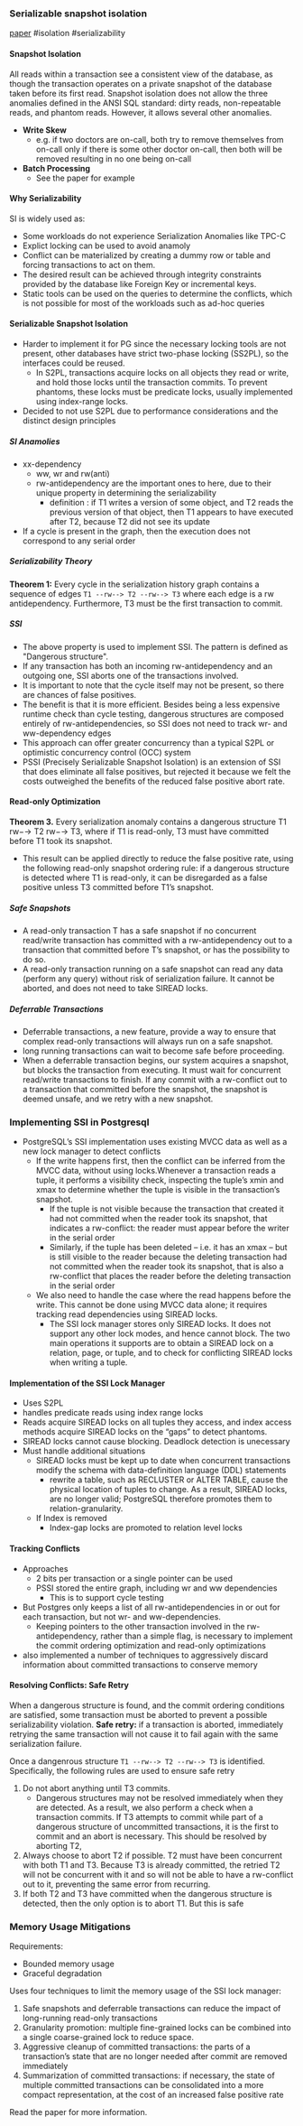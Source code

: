 
### Serializable snapshot isolation 
[paper](https://arxiv.org/pdf/1208.4179.pdf)
#isolation #serializability

#### Snapshot Isolation
All reads within a transaction see a consistent view of the database, as though the transaction operates on a private snapshot of the database taken before its first read.
Snapshot isolation does not allow the three anomalies defined in the ANSI SQL standard: dirty reads, non-repeatable reads, and phantom reads.
However, it allows several other anomalies.
- **Write Skew**
	- e.g. if two doctors are on-call, both try to remove themselves from on-call only if there is some other doctor on-call, then both will be removed resulting in no one being on-call
- **Batch Processing**
	- See the paper for example

#### Why Serializability
SI is widely used as:
- Some workloads do not experience Serialization Anomalies like TPC-C
- Explict locking can be used to avoid anamoly
- Conflict can be materialized by creating a dummy row or table and forcing transactions to act on them.
- The desired result can be achieved through integrity constraints provided by the database like Foreign Key or incremental keys.
- Static tools can be used on the queries to determine the conflicts, which is not possible for most of the workloads such as ad-hoc queries

#### Serializable Snapshot Isolation
- Harder to implement it for PG since the necessary locking tools are not present, other databases have strict two-phase locking (SS2PL), so the interfaces could be reused.
	- In S2PL, transactions acquire locks on all objects they read or write, and hold those locks until the transaction commits. To prevent phantoms, these locks must be predicate locks, usually implemented using index-range locks.
- Decided to not use S2PL due to performance considerations and the distinct design principles

##### SI Anamolies
- xx-dependency
  - ww, wr and rw(anti)
  - rw-antidependency are the important ones to here, due to their unique property in determining the serializability
    - definition : if T1 writes a version of some object, and T2 reads the previous version of that object, then T1 appears to have executed after T2, because T2 did not see its update
- If a cycle is present in the graph, then the execution does not correspond to any serial order

##### Serializability Theory
**Theorem 1:** Every cycle in the serialization history graph contains a sequence of edges `T1 --rw--> T2 --rw--> T3` where each edge is a rw antidependency. Furthermore, T3 must be the first transaction to commit.

##### SSI
- The above property is used to implement SSI. The pattern is defined as "Dangerous structure".
- If any transaction has both an incoming rw-antidependency and an outgoing one, SSI aborts one of the transactions involved.
- It is important to note that the cycle itself may not be present, so there are chances of false positives.
- The benefit is that it is more efficient. Besides being a less expensive runtime check than cycle testing, dangerous structures are composed entirely of rw-antidependencies, so SSI does not need to track wr- and ww-dependency edges
- This approach can offer greater concurrency than a typical S2PL or optimistic concurrency control (OCC) system
- PSSI (Precisely Serializable Snapshot Isolation) is an extension of SSI that does eliminate all false positives, but rejected it because we felt the costs outweighed the benefits of the reduced false positive abort rate.

#### Read-only Optimization
**Theorem 3.** Every serialization anomaly contains a dangerous structure T1 rw−→ T2 rw−→ T3, where if T1 is read-only, T3 must have committed before T1 took its snapshot.
- This result can be applied directly to reduce the false positive rate, using the following read-only snapshot ordering rule: if a dangerous structure is detected where T1 is read-only, it can be disregarded as a false positive unless T3 committed before T1’s snapshot.

##### Safe Snapshots
- A read-only transaction T has a safe snapshot if no concurrent read/write transaction has committed with a rw-antidependency out to a transaction that committed before T’s snapshot, or has the possibility to do so.
- A read-only transaction running on a safe snapshot can read any data (perform any query) without risk of serialization failure. It cannot be aborted, and does not need to take SIREAD locks.

##### Deferrable Transactions
- Deferrable transactions, a new feature, provide a way to ensure that complex read-only transactions will always run on a safe snapshot.
- long running transactions can wait to become safe before proceeding.
- When a deferrable transaction begins, our system acquires a snapshot, but blocks the transaction from executing. It must wait for concurrent read/write transactions to finish. If any commit with a rw-conflict out to a transaction that committed before the snapshot, the snapshot is deemed unsafe, and we retry with a new snapshot.

### Implementing SSI in Postgresql
- PostgreSQL’s SSI implementation uses existing MVCC data as well as a new lock manager to detect conflicts
	- If the write happens first, then the conflict can be inferred from the MVCC data, without using locks.Whenever a transaction reads a tuple, it performs a visibility check, inspecting the tuple’s xmin and xmax to determine whether the tuple is visible in the transaction’s snapshot. 
		- If the tuple is not visible because the transaction that created it had not committed when the reader took its snapshot, that indicates a rw-conflict: the reader must appear before the writer in the serial order
		- Similarly, if the tuple has been deleted – i.e. it has an xmax – but is still visible to the reader because the deleting transaction had not committed when the reader took its snapshot, that is also a rw-conflict that places the reader before the deleting transaction in the serial order
	- We also need to handle the case where the read happens before the write. This cannot be done using MVCC data alone; it requires tracking read dependencies using SIREAD locks.
		- The SSI lock manager stores only SIREAD locks. It does not support any other lock modes, and hence cannot block. The two main operations it supports are to obtain a SIREAD lock on a relation, page, or tuple, and to check for conflicting SIREAD locks when writing a tuple.

#### Implementation of the SSI Lock Manager
- Uses S2PL
- handles predicate reads using index range locks
- Reads acquire SIREAD locks on all tuples they access, and index access methods acquire SIREAD locks on the “gaps” to detect phantoms.
- SIREAD locks cannot cause blocking. Deadlock detection is unecessary
- Must handle additional situations
	- SIREAD locks must be kept up to date when concurrent transactions modify the schema with data-definition language (DDL) statements
		- rewrite a table, such as RECLUSTER or ALTER TABLE, cause the physical location of tuples to change. As a result, SIREAD locks, are no longer valid; PostgreSQL therefore promotes them to relation-granularity.
	- If Index is removed
		- Index-gap locks are promoted to relation level locks

#### Tracking Conflicts
- Approaches
	- 2 bits per transaction or a single pointer can be used
	- PSSI stored the entire graph, including wr and ww dependencies
		- This is to support cycle testing
- But Postgres only keeps a list of all rw-antidependencies in or out for each transaction, but not wr- and ww-dependencies.
	- Keeping pointers to the other transaction involved in the rw-antidependency, rather than a simple flag, is necessary to implement the commit ordering optimization and read-only optimizations
- also implemented a number of techniques to aggressively discard information about committed transactions to conserve memory

#### Resolving Conflicts: Safe Retry
When a dangerous structure is found, and the commit ordering conditions are satisfied, some transaction must be aborted to prevent a possible serializability violation.
**Safe retry:** if a transaction is aborted, immediately retrying the same transaction will not cause it to fail again with the same serialization failure.

Once a dangenrous structure `T1 --rw--> T2 --rw--> T3` is identified. Specifically, the following rules are used to ensure safe retry
1. Do not abort anything until T3 commits.
	- Dangerous structures may not be resolved immediately when they are detected. As a result, we also perform a check when a transaction commits. If T3 attempts to commit while part of a dangerous structure of uncommitted transactions, it is the first to commit and an abort is necessary. This should be resolved by aborting T2,
2. Always choose to abort T2 if possible. T2 must have been concurrent with both T1 and T3. Because T3 is already committed, the retried T2 will not be concurrent with it and so will not be able to have a rw-conflict out to it, preventing the same error from recurring.
3. If both T2 and T3 have committed when the dangerous structure is detected, then the only option is to abort T1. But this is safe

### Memory Usage Mitigations
Requirements:
- Bounded memory usage
- Graceful degradation

Uses four techniques to limit the memory usage of the SSI lock manager: 
1. Safe snapshots and deferrable transactions can reduce the impact of long-running read-only transactions 
2. Granularity promotion: multiple fine-grained locks can be combined into a single coarse-grained lock to reduce space. 
3. Aggressive cleanup of committed transactions: the parts of a transaction’s state that are no longer needed after commit are removed immediately 
4. Summarization of committed transactions: if necessary, the state of multiple committed transactions can be consolidated into a more compact representation, at the cost of an increased false positive rate

Read the paper for more information.